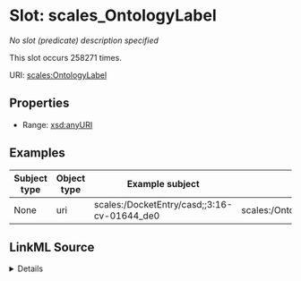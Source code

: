 

# Slot: scales_OntologyLabel


_No slot (predicate) description specified_






This slot occurs 258271 times.


URI: [scales:OntologyLabel](http://schemas.scales-okn.org/rdf/scales#OntologyLabel)



<!-- no inheritance hierarchy -->








## Properties

* Range: [xsd:anyURI](http://www.w3.org/2001/XMLSchema#anyURI)






## Examples

| Subject type | Object type | Example subject | Example object | Occurrences |
| --- | --- | --- | --- | --- |
| None | uri | scales:/DocketEntry/casd;;3:16-cv-01644_de0 | scales:/OntologyLabel/CaseEvent/Attribute/opening | 258271 |




## LinkML Source

<details>

```yaml
name: scales_OntologyLabel
annotations:
  count:
    tag: count
    value: 258271
  uri:
    tag: uri
    value: 258271
description: No slot (predicate) description specified
examples:
- object:
    example_object: scales:/OntologyLabel/CaseEvent/Attribute/opening
    example_object_type: uri
    example_predicate: scales:OntologyLabel
    example_subject: scales:/DocketEntry/casd;;3:16-cv-01644_de0
    example_subject_type: None
from_schema: scales-kg
rank: 1000
slot_uri: scales:OntologyLabel
alias: scales_OntologyLabel
range: uri

```
</details>
